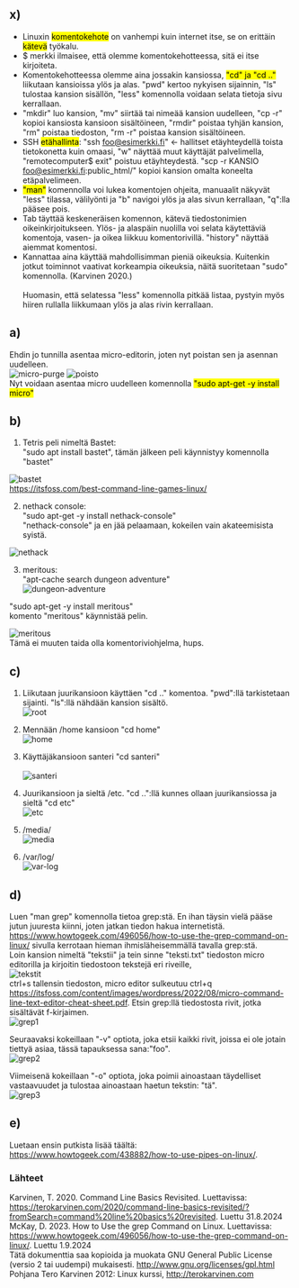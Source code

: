 ## x)

- Linuxin <mark>komentokehote</mark> on vanhempi kuin internet itse, se on erittäin <mark>kätevä</mark> työkalu.<br>
- $ merkki ilmaisee, että olemme komentokehotteessa, sitä ei itse kirjoiteta.<br>
- Komentokehotteessa olemme aina jossakin kansiossa, <mark>"cd" ja "cd .."</mark> liikutaan kansioissa ylös ja alas. "pwd" kertoo nykyisen sijainnin, "ls" tulostaa kansion sisällön, "less" komennolla voidaan selata tietoja sivu kerrallaan.<br>
- "mkdir" luo kansion, "mv" siirtää tai nimeää kansion uudelleen, "cp -r" kopioi kansiosta kansioon sisältöineen, "rmdir" poistaa tyhjän kansion, "rm" poistaa tiedoston, "rm -r" poistaa kansion sisältöineen.<br>
- SSH <mark>etähallinta</mark>: "ssh foo@esimerkki.fi" <- hallitset etäyhteydellä toista tietokonetta kuin omaasi, "w" näyttää muut käyttäjät palvelimella, "remotecomputer$ exit" poistuu etäyhteydestä. "scp -r KANSIO foo@esimerkki.fi:public_html/" kopioi kansion omalta koneelta etäpalvelimeen.<br>
-  <mark>"man"</mark> komennolla voi lukea komentojen ohjeita, manuaalit näkyvät "less" tilassa, välilyönti ja "b" navigoi ylös ja alas sivun kerrallaan, "q":lla pääsee pois.<br>
- Tab täyttää keskeneräisen komennon, kätevä tiedostonimien oikeinkirjoitukseen. Ylös- ja alaspäin nuolilla voi selata käytettäviä komentoja, vasen- ja oikea liikkuu komentorivillä. "history" näyttää aiemmat komentosi.<br>
- Kannattaa aina käyttää mahdollisimman pieniä oikeuksia. Kuitenkin jotkut toiminnot vaativat korkeampia oikeuksia, näitä suoritetaan "sudo" komennolla. (Karvinen 2020.)<br><br>
Huomasin, että selatessa "less" komennolla pitkää listaa, pystyin myös hiiren rullalla liikkumaan ylös ja alas rivin kerrallaan.<br>

## a)

Ehdin jo tunnilla asentaa micro-editorin, joten nyt poistan sen ja asennan uudelleen.<br>
![micro-purge](https://github.com/user-attachments/assets/d449191b-b03a-45d3-ae1d-270dfc8ab7e3)
![poisto](https://github.com/user-attachments/assets/d9871757-9804-492c-adb0-7f66ef2b6b66)
<br>
Nyt voidaan asentaa micro uudelleen komennolla <mark>"sudo apt-get -y install micro"</mark><br>

## b)

1. Tetris peli nimeltä Bastet:<br>
"sudo apt install bastet", tämän jälkeen peli käynnistyy komennolla "bastet"<br>

![bastet](https://github.com/user-attachments/assets/6e84d0dc-23b1-49d4-ae39-7041c499e68e)<br>
https://itsfoss.com/best-command-line-games-linux/ <br>

2. nethack console:<br>
"sudo apt-get -y install nethack-console"<br>
"nethack-console" ja en jää pelaamaan, kokeilen vain akateemisista syistä.<br>

![nethack](https://github.com/user-attachments/assets/9f9d4d9d-b79b-42f5-b124-dc4f84782a67)<br>


3. meritous:<br>
"apt-cache search dungeon adventure"<br>
![dungeon-adventure](https://github.com/user-attachments/assets/23812d99-aa06-4cfd-a015-e951fed5655f)<br>

"sudo apt-get -y install meritous"<br>
komento "meritous" käynnistää pelin.<br>

![meritous](https://github.com/user-attachments/assets/20012974-1ed1-49a5-939a-7a014adc2ba5)<br>
Tämä ei muuten taida olla komentoriviohjelma, hups.

## c)

1. Liikutaan juurikansioon käyttäen "cd .." komentoa. "pwd":llä tarkistetaan sijainti. "ls":llä nähdään kansion sisältö. <br>
![root](https://github.com/user-attachments/assets/5768868b-513a-4208-b9c3-dae5249297d9)<br>

2. Mennään /home kansioon "cd home"<br>
![home](https://github.com/user-attachments/assets/f7fad737-79ff-41d8-88d5-c457256e49cf)<br>

3. Käyttäjäkansioon santeri "cd santeri"<br><br>
![santeri](https://github.com/user-attachments/assets/786bbf3b-4b2d-4626-a56e-72756636693c)<br>

4. Juurikansioon ja sieltä /etc. "cd ..":llä kunnes ollaan juurikansiossa ja sieltä "cd etc"<br>
![etc](https://github.com/user-attachments/assets/875d5b14-3135-4c00-9115-7e389acd662d)<br>

5. /media/<br>
![media](https://github.com/user-attachments/assets/77ff23f3-7e45-4630-9e3b-4c6f471418e2)<br>

6. /var/log/<br>
![var-log](https://github.com/user-attachments/assets/76ca910e-030a-4378-a63d-0124267ca44e)

## d)

Luen "man grep" komennolla tietoa grep:stä. En ihan täysin vielä pääse jutun juuresta kiinni, joten jatkan tiedon hakua internetistä. https://www.howtogeek.com/496056/how-to-use-the-grep-command-on-linux/
sivulla kerrotaan hieman ihmisläheisemmällä tavalla grep:stä.<br>
Loin kansion nimeltä "tekstii" ja tein sinne "teksti.txt" tiedoston micro editorilla ja kirjoitin tiedostoon tekstejä eri riveille,<br>![tekstit](https://github.com/user-attachments/assets/215a2c31-c856-4440-b210-cbd3a665e028)
<br>
ctrl+s tallensin tiedoston, micro editor sulkeutuu ctrl+q https://itsfoss.com/content/images/wordpress/2022/08/micro-command-line-text-editor-cheat-sheet.pdf.  Etsin grep:llä tiedostosta rivit, jotka sisältävät f-kirjaimen.<br>
![grep1](https://github.com/user-attachments/assets/071ffa6c-5cb2-4e37-895a-489d706dcaa5)<br>

Seuraavaksi kokeillaan "-v" optiota, joka etsii kaikki rivit, joissa ei ole jotain tiettyä asiaa, tässä tapauksessa sana:"foo".<br>
![grep2](https://github.com/user-attachments/assets/df6f9fa5-f6b9-4e22-a8a8-b7fb461e9bcf)<br>

Viimeisenä kokeillaan "-o" optiota, joka poimii ainoastaan täydelliset vastaavuudet ja tulostaa ainoastaan haetun tekstin: "tä".<br>
![grep3](https://github.com/user-attachments/assets/52342476-94c2-4c9c-81eb-ef46a678a7ba)

## e)

Luetaan ensin putkista lisää täältä: https://www.howtogeek.com/438882/how-to-use-pipes-on-linux/.








### Lähteet

Karvinen, T. 2020. Command Line Basics Revisited. Luettavissa: https://terokarvinen.com/2020/command-line-basics-revisited/?fromSearch=command%20line%20basics%20revisited. Luettu 31.8.2024<br>
McKay, D. 2023. How to Use the grep Command on Linux. Luettavissa: https://www.howtogeek.com/496056/how-to-use-the-grep-command-on-linux/. Luettu 1.9.2024
<br>
Tätä dokumenttia saa kopioida ja muokata GNU General Public License (versio 2 tai uudempi) mukaisesti. http://www.gnu.org/licenses/gpl.html<br>
Pohjana Tero Karvinen 2012: Linux kurssi, http://terokarvinen.com
